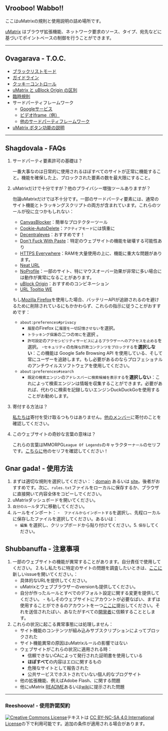 ﻿## Vrooboo! Wabbo!!

ここはuMatrixの規則と使用説明の詰め場所です。

[uMatrix](https://github.com/gorhill/uMatrix) はブラウザ拡張機能、ネットワーク要求のソース、タイプ、宛先などに基づいてポイントベースの制御を行うことができます。

---

## Ovagarava - T.O.C.

- [ブラックリストモード](Blacklist-Mode.md)
- [ガイドライン](Guidelines.md)
- [クッキーコントロール](Cookies-Control.md)
- [uMatrix と uBlock Origin の区別](Differences.md)
- [臨時規則](Temp.md)
- サードパーティフレームワーク    
    - [Googleサービス](Google-Services.md)
    - [ビデオIframe（例）](Video-Iframe-Examples.md)
    - [他のサードパーティフレームワーク](Others.md)
- [uMatrix ボタン功能の説明](Visual.md)

---

## Shagdovala - FAQs

1. サードパーティ要素許可の基礎は？

    一番大事なのは日常的に使用されるほぼすべてのサイトが正常に機能すること。機能を確保した上、ブロックされた要素の数を最大限にすること。

2. uMatrixだけで十分ですが？他のプライバシー増強ツールありますが？

    勿論uMatrixだけでは不十分です。一部のサードパーティ要素には、通常のサイト機能とトラッキングスクリプトの両方が含まれています。これらのツールが役に立つかもしれない：
    
    - [CanvasBlocker](https://github.com/kkapsner/CanvasBlocker)：簡単なプロテクターツール    
    - [Cookie-AutoDelete](https://github.com/Cookie-AutoDelete/Cookie-AutoDelete)：`アクティブモード`には慎重に
    - [Decentraleyes](https://decentraleyes.org/)：おすすめです！    
    - [Don't Fuck With Paste](https://addons.mozilla.org/firefox/addon/don-t-fuck-with-paste/)：特定のウェブサイトの機能を破壊する可能性あり
    - [HTTPS Everywhere](https://www.eff.org/https-everywhere)：RAMを大量使用の上に、機能に重大な問題があります。
    - [Neat URL](http://hugsmile.eu/)
    - [NoProfile](https://addons.mozilla.org/firefox/addon/noprofile/)：一部のサイト、特にマウスオーバー効果が非常に多い場合には動作が異常になることがあります。   
    - [uBlock Origin](https://github.com/gorhill/uBlock)：おすすめのコンビネーション
    - [URL Tooltip WE](https://addons.mozilla.org/firefox/addon/url-tooltip-we/)

    もし[Mozilla Firefox](https://www.mozilla.org/firefox/all/)を使用した場合、バッテリーAPIが追跡されるのを避けるために削除されているにもかかわらず、これらの指示に従うことがおすすめです：

    - `about:preferences#privacy`
        - `履歴`のFirefox に`履歴を一切記憶させない`を選択。 
        - `トラッキング保護`の二つの`常に`を選択 。
        - `許可設定`の`アクセシビリティサービスによるブラウザーへのアクセスを止める`を選択。
        -`セキュリティ`の`危険な詐欺コンテンツをブロックする`を**選択しない**：この機能は Google Safe Browsing API を使用している、そして常にユーザーを追跡します。もし必要があるのならプロフェショナルのアンチウイルスソフトウェアを使用してください。
    - `about:preferences#search`
        - `既定の検索エンジン`の`アドレスバーに検索候補を表示する`を**選択しない**：これによって検索エンジンは情報を収集することができます。必要があれば、代わりに検索を記録しないエンジンDuckDuckGoを使用することがお勧めします。　

3. 寄付する方法は？

    [私たちは](https://github.com/Rictusempra)寄付を受け取るつもりはありません。[他のメンバー](https://github.com/orgs/uMatrix-Rules/people)に寄付のことを確認してください。

4. このウェブサイトの奇妙な言葉の意味は？

    これらの言葉はMMORPG`League Of Legends`のキャラクター`ナール`のセリフです。[こちらに](http://leagueoflegends.wikia.com/wiki/Gnar/Quotes)他のセリフを確認してください！

## Gnar gada! - 使用方法　

1. まずは適切な規則を選択してください：：[domain](https://github.com/uMatrix-Rules/uMatrix-Rules-Domain) あるいは [site](https://github.com/uMatrix-Rules/uMatrix-Rules-Site)。後者がおすすめです。次に、`rules.txt`ファイルをローカルに保存するか、ブラウザに直接開いて内容全体をコピーしでください。
2. uMatrixダッシュボードを開いてください。
3. `自分のルール`タブに移動してください。　
4. ルールをインポート：
   -　`ファイルからインポートする`を選択し、先程ローカルに保存したファイルを選択してください。あるいは：
   - `編集` を選択し、クリップボードから貼り付けてください。5. `保存`してください。

## Shubbanuffa - 注意事項　
1. 一部のウェブサイトの機能が異常することがあります。自分責任で使用してください。
2.もし私たちに特定のサイトの問題を調査したいときは、[ここに](https://github.com/uMatrix-Rules)新しいissueを開いてください。：
    - 具体的なURLを提供してください。
    - uMatrixとウェブブラウザーのversionも提供してください。
    - 自分が作ったルールとすべでのデフォルト設定に関する変更を提供してください。    - もしそのウェブサイトにアカウントが必要なばい、まずは使用することができるのアカウントを一つ[ここに](lolipopplus@protonmail.com)提出してください。それを送信されたばい、あなたがすべての[開発者](https://github.com/Rictusempra)に信頼することとします。
3. これらの状況に起こる異常事態には処理しません：
    -  サイト機能のコンテンツが組み込みサブスクリプションによってブロックされた
    -  サイト機能異常の原因はuMatrixルールの影響ではない
    - ウェブサイトがこれらの状況に適用される時：
        -  信頼できないCAによって発行された証明書を使用している
        -  **ほぼすべて**の内容はエロに関するもの
        -  危険なサイトとして報告された
        -  公共サービスでホストされていない個人的なブログサイト
    -  他の拡張機能、例えばAdobe Flash、に関する問題
    - 他にuMatrix [README](https://github.com/gorhill/uMatrix/blob/master/README.md)あるいは[wiki](https://github.com/gorhill/uMatrix/wiki)に提示された問題

---

### Reeshoova! - 使用許諾契約

<a rel="license" href="http://creativecommons.org/licenses/by-nc-sa/4.0/"><img alt="Creative Commons License" style="border-width:0" src="https://i.creativecommons.org/l/by-nc-sa/4.0/88x31.png" /></a>テキストは <a rel="license" href="http://creativecommons.org/licenses/by-nc-sa/4.0/">CC BY-NC-SA 4.0 International License</a>の下で利用可能です。追加の条件が適用される場合があります。
